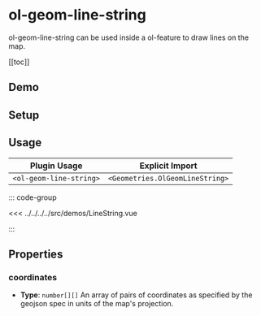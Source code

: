 # ol-geom-line-string

ol-geom-line-string can be used inside a ol-feature to draw lines on the map.

[[toc]]

## Demo

<script setup>
import LineString from "@demos/LineString.vue"
</script>
<ClientOnly>
<LineString />
</ClientOnly>

## Setup

<!--@include: ../../geometries.plugin.md-->

## Usage

| Plugin Usage            |         Explicit Import         |
|-------------------------|:-------------------------------:|
| `<ol-geom-line-string>` | `<Geometries.OlGeomLineString>` |

::: code-group

<<< ../../../../src/demos/LineString.vue

:::

## Properties

### coordinates

- **Type**: `number[][]`
  An array of pairs of coordinates as specified by the geojson spec in units of the map's projection.
